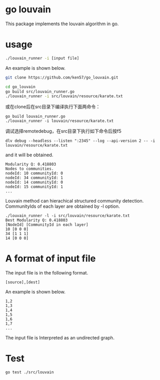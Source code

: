 # go louvain

This package implements the louvain algorithm in go.

# usage

```bash
./louvain_runner -i [input file]
```

An example is shown below.
```bash
git clone https://github.com/ken57/go_louvain.git

cd go_louvain
go build src/louvain_runner.go
./louvain_runner -i src/louvain/resource/karate.txt
```

或在clone后在src目录下编译执行下面两命令：
```
go build louvain_runner.go
./louvain_runner -i louvain/resource/karate.txt
```

调试选择remotedebug，在src目录下执行如下命令后按f5
```
dlv debug --headless --listen ":2345" --log --api-version 2 -- -i louvain/resource/karate.txt
```


and it will be obtained.
```
Modularity Q: 0.418803
Nodes to communities.
nodeId: 10 communityId: 0
nodeId: 34 communityId: 1
nodeId: 14 communityId: 0
nodeId: 15 communityId: 1
...
```

Louvain method can hierachical structured community detection.
CommunityIds of each layer are obtained by -l option.
```
./louvain_runner -l -i src/louvain/resource/karate.txt
Best Modularity Q: 0.418803
[NodeId] [CommunityId in each layer]
10 [0 0 0]
34 [1 1 1]
14 [0 0 0]
```

# A format of input file

The input file is in the following format.
```
[source],[dest]
```
An example is shown below.
```
1,2
1,3
1,4
1,5
1,6
1,7
...
```

The input file is Interpreted as an undirected graph.
# Test

```
go test ./src/louvain
```
